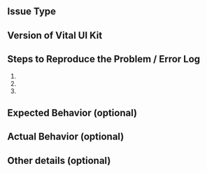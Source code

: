 
## Issue Type

<!-- Choose one category: Bug report  |  Feature request  |  Other -->

## Version of Vital UI Kit

<!-- Specify the Vital UI Kit version -->

## Steps to Reproduce the Problem / Error Log
1.
1.
1.
  
## Expected Behavior (optional)


## Actual Behavior (optional)


## Other details (optional)
